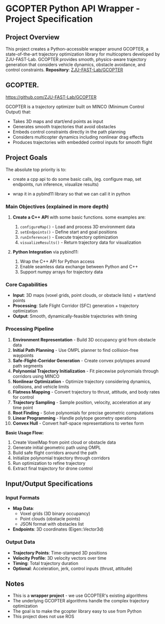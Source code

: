 # GCOPTER Python API Wrapper - Project Specification

## Project Overview
This project creates a Python-accessible wrapper around GCOPTER, a state-of-the-art trajectory optimization library for multicopters developed by ZJU-FAST-Lab. GCOPTER provides smooth, physics-aware trajectory generation that considers vehicle dynamics, obstacle avoidance, and control constraints.
**Repository**: [ZJU-FAST-Lab/GCOPTER](https://github.com/ZJU-FAST-Lab/GCOPTER)
## GCOPTER.

https://github.com/ZJU-FAST-Lab/GCOPTER

GCOPTER is a trajectory optimizer built on MINCO (Minimum Control Output) that:
- Takes 3D maps and start/end points as input
- Generates smooth trajectories that avoid obstacles
- Embeds control constraints directly in the path planning
- Considers multicopter dynamics including nonlinear drag effects
- Produces trajectories with embedded control inputs for smooth flight

## Project Goals
The absolute top priority is to:

- create a cpp api to do some basic calls, (eg. configure map, set endpoints, run inference, visualize results)

- wrap it in a pybind11 library so that we can call it in python
### Main Objectives (explained in more depth)

1. **Create a C++ API** with some basic functions. some examples are:
	1. `configureMap()` - Load and process 3D environment data
	2. `setEndpoints()` - Define start and goal positions
	3. `runInference()` - Execute trajectory optimization
	4. `visualizeResults()` - Return trajectory data for visualization
	
2. **Python Integration** via pybind11:
	1. Wrap the C++ API for Python access
	2. Enable seamless data exchange between Python and C++
	3. Support numpy arrays for trajectory data

### Core Capabilities
- **Input**: 3D maps (voxel grids, point clouds, or obstacle lists) + start/end points
- **Processing**: Safe Flight Corridor (SFC) generation + trajectory optimization
- **Output**: Smooth, dynamically-feasible trajectories with timing
### Processing Pipeline
1. **Environment Representation** - Build 3D occupancy grid from obstacle data
2. **Initial Path Planning** - Use OMPL planner to find collision-free waypoints  
3. **Safe-Flight-Corridor Generation** - Create convex polytopes around path segments
4. **Polynomial Trajectory Initialization** - Fit piecewise polynomials through corridors using MINCO
5. **Nonlinear Optimization** - Optimize trajectory considering dynamics, collisions, and vehicle limits
6. **Flatness Mapping** - Convert trajectory to thrust, attitude, and body rates for control
7. **Trajectory Sampling** - Sample position, velocity, acceleration at any time point
8. **Root Finding** - Solve polynomials for precise geometric computations
9. **Linear Programming** - Handle polytope geometry operations  
10. **Convex Hull** - Convert half-space representations to vertex form

**Basic Usage Flow:**
1. Create VoxelMap from point cloud or obstacle data
2. Generate initial geometric path using OMPL
3. Build safe flight corridors around the path
4. Initialize polynomial trajectory through corridors
5. Run optimization to refine trajectory
6. Extract final trajectory for drone control

## Input/Output Specifications

### Input Formats

- **Map Data**:
	- Voxel grids (3D binary occupancy)
	- Point clouds (obstacle points)
	- JSON format with obstacles list
- **Endpoints**: 3D coordinates (Eigen::Vector3d)

### Output Data
- **Trajectory Points**: Time-stamped 3D positions
- **Velocity Profile**: 3D velocity vectors over time
- **Timing**: Total trajectory duration
- **Optional**: Acceleration, jerk, control inputs (thrust, attitude)

## Notes
- This is a **wrapper project** - we use GCOPTER's existing algorithms
- The underlying GCOPTER algorithms handle the complex trajectory optimization
- The goal is to make the gcopter library easy to use from Python
- This project does not use ROS 